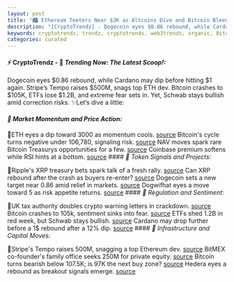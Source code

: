 ```yaml
---
layout: post
title: "🏙️ Ethereum Teeters Near $3K as Altcoins Dive and Bitcoin Bleeds"
description: "[CryptoTrendz] - Dogecoin eyes $0.86 rebound, while Cardano may dip before hitting $1 again. Stripe’s Tempo raises $500M, snags top ETH dev. Bitcoin crashes to $105K, ETFs lose $1.2B, and extreme fear sets in. Yet, Schwab stays bullish amid correction risks."
keywords: cryptotrendz, trendz, cryptotrends, web3trends, organic, Bitcoin, CEO, Cardano, AI, Market, Crypto, XRP, Ethereum, Investors
categories: curated
---
```


#### ⚡ CryptoTrendz - 📌 *Trending Now: The Latest Scoop!:*

Dogecoin eyes $0.86 rebound, while Cardano may dip before hitting $1 again. Stripe’s Tempo raises $500M, snags top ETH dev. Bitcoin crashes to $105K, ETFs lose $1.2B, and extreme fear sets in. Yet, Schwab stays bullish amid correction risks. ✨Let’s dive a little:


#### *🔖 Market Momentum and Price Action:*  

🔹ETH eyes a dip toward 3000 as momentum cools. [source](https://s.avyag.com/eqih) Bitcoin's cycle turns negative under 106,780, signaling risk. [source](https://s.avyag.com/lx5n) NAV moves spark rare Bitcoin Treasurys opportunities for a few. [source](https://s.avyag.com/0cuq) Coinbase premium softens while RSI hints at a bottom. [source](https://s.avyag.com/r070) #### *🔖 Token Signals and Projects:*  

🔹Ripple's XRP treasury bets spark talk of a fresh rally. [source](https://s.avyag.com/9wbi) Can XRP rebound after the crash as buyers re-enter? [source](https://s.avyag.com/9yng) Dogecoin sets a new target near 0.86 amid relief in markets. [source](https://s.avyag.com/rz1m) Dogwifhat eyes a move toward 5 as risk appetite returns. [source](https://s.avyag.com/m42w) #### *🔖 Regulation and Sentiment:*  

🔹UK tax authority doubles crypto warning letters in crackdown. [source](https://s.avyag.com/z6sh) Bitcoin crashes to 105k, sentiment sinks into fear. [source](https://s.avyag.com/53xg) ETFs shed 1.2B in red week, but Schwab stays bullish. [source](https://s.avyag.com/2rdp) Cardano may drop further before a 1$ rebound after a 12% dip. [source](https://s.avyag.com/jar4) #### *🔖 Infrastructure and Capital Moves:*  

🔹Stripe's Tempo raises 500M, snagging a top Ethereum dev. [source](https://s.avyag.com/uwv8) BitMEX co-founder's family office seeks 250M for private equity. [source](https://s.avyag.com/vqav) Bitcoin turns bearish below 107.5K; is 97K the next buy zone? [source](https://s.avyag.com/br4y) Hedera eyes a rebound as breakout signals emerge. [source](https://s.avyag.com/d1xz)